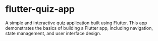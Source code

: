 # flutter-quiz-app
A simple and interactive quiz application built using Flutter. This app demonstrates the basics of building a Flutter app, including navigation, state management, and user interface design.
